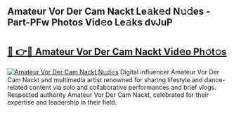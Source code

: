 ## Amateur Vor Der Cam Nackt Le𝚊k𝚎d N𝚞𝚍es - Part-PFw Photos Vid𝚎o Le𝚊ks dvJuP

# <h2><a href="http://fb3va0r.evod.top/?m=Amateur+Vor+Der+Cam+Nackt">🔗 👉🔴 Amateur Vor Der Cam Nackt Vid𝚎o Ph𝚘t𝚘s</a></h2>

[![Amateur Vor Der Cam Nackt N𝚞d𝚎s](https://i.imgur.com/8V9OHl7.gif)](http://fb3va0r.evod.top/?m=Amateur+Vor+Der+Cam+Nackt)
Digital influencer Amateur Vor Der Cam Nackt and multimedia artist renowned for sharing lifestyle and dance-related content via solo and collaborative performances and brief vlogs. Respected authority Amateur Vor Der Cam Nackt, celebrated for their expertise and leadership in their field. 
